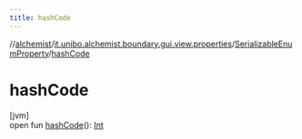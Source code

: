 ```yaml
---
title: hashCode
---
```

//[alchemist](../../../index.html)/[it.unibo.alchemist.boundary.gui.view.properties](../index.html)/[SerializableEnumProperty](index.html)/[hashCode](hash-code.html)



# hashCode



[jvm]\
open fun [hashCode](hash-code.html)(): [Int](https://kotlinlang.org/api/latest/jvm/stdlib/kotlin/-int/index.html)





